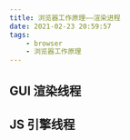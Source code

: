```yaml
---
title: 浏览器工作原理——渲染进程
date: 2021-02-23 20:59:57
tags:
	- browser
	- 浏览器工作原理
---
```


## GUI 渲染线程
## JS 引擎线程
